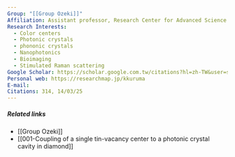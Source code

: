 ```yaml
---
Group: "[[Group Ozeki]]"
Affiliation: Assistant professor, Research Center for Advanced Science and Technology, The University of Tokyo
Research Interests:
  - Color centers
  - Photonic crystals
  - phononic crystals
  - Nanophotonics
  - Bioimaging
  - Stimulated Raman scattering
Google Scholar: https://scholar.google.com.tw/citations?hl=zh-TW&user=slbsOYEAAAAJ
Personal web: https://researchmap.jp/kkuruma
E-mail: 
Citations: 314, 14/03/25
---
```

##### Related links
- [[Group Ozeki]]
- [[001-Coupling of a single tin-vacancy center to a photonic crystal cavity in diamond]]
